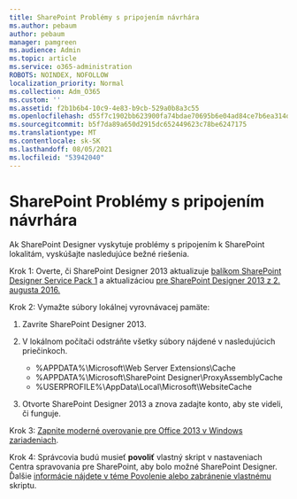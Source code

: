```yaml
---
title: SharePoint Problémy s pripojením návrhára
ms.author: pebaum
author: pebaum
manager: pamgreen
ms.audience: Admin
ms.topic: article
ms.service: o365-administration
ROBOTS: NOINDEX, NOFOLLOW
localization_priority: Normal
ms.collection: Adm_O365
ms.custom: ''
ms.assetid: f2b1b6b4-10c9-4e83-b9cb-529a0b8a3c55
ms.openlocfilehash: d55f7c1902bb623900fa74bdae70695b6e04ad84ce7b6ea314db614283ec436d
ms.sourcegitcommit: b5f7da89a650d2915dc652449623c78be6247175
ms.translationtype: MT
ms.contentlocale: sk-SK
ms.lasthandoff: 08/05/2021
ms.locfileid: "53942040"
---
```

# <a name="sharepoint-designer-connection-issues"></a>SharePoint Problémy s pripojením návrhára 

Ak SharePoint Designer vyskytuje problémy s pripojením k SharePoint lokalitám, vyskúšajte nasledujúce bežné riešenia.

Krok 1: Overte, či SharePoint Designer 2013 aktualizuje [balíkom SharePoint Designer Service Pack 1](https://support.microsoft.com/help/2817441/description-of-microsoft-sharepoint-designer-2013-service-pack-1-sp1) a aktualizáciou [pre SharePoint Designer 2013 z 2. augusta 2016.](https://support.microsoft.com/help/3114721/august-2-2016-update-for-sharepoint-designer-2013-kb3114721)



Krok 2: Vymažte súbory lokálnej vyrovnávacej pamäte:

1. Zavrite SharePoint Designer 2013.

2. V lokálnom počítači odstráňte všetky súbory nájdené v nasledujúcich priečinkoch.

    - %APPDATA%\Microsoft\Web Server Extensions\Cache
    - %APPDATA%\Microsoft\SharePoint Designer\ProxyAssemblyCache
    - %USERPROFILE%\AppData\Local\Microsoft\WebsiteCache

3. Otvorte SharePoint Designer 2013 a znova zadajte konto, aby ste videli, či funguje.

Krok 3: [Zapnite moderné overovanie pre Office 2013 v Windows zariadeniach](https://docs.microsoft.com/microsoft-365/admin/security-and-compliance/enable-modern-authentication).

Krok 4: Správcovia budú musieť **povoliť** vlastný skript v nastaveniach Centra spravovania pre SharePoint, aby bolo možné SharePoint Designer. Ďalšie [informácie nájdete v téme Povolenie alebo zabránenie vlastnému](https://docs.microsoft.com/sharepoint/allow-or-prevent-custom-script) skriptu.


